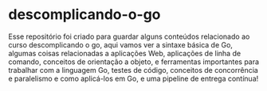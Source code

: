 # descomplicando-o-go

Esse repositório foi criado para guardar alguns conteúdos relacionado ao curso descomplicando o go, aqui vamos ver a sintaxe básica de Go, algumas coisas relacionadas a aplicações Web, aplicações de linha de comando, conceitos de orientação a objeto, e ferramentas importantes para trabalhar com a linguagem Go, testes de código, conceitos de concorrência e paralelismo e como aplicá-los em Go, e uma pipeline de entrega contínua!
